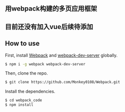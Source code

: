 ## 用webpack构建的多页应用框架
## 目前还没有加入vue后续待添加
## How to use
First, install [Webpack](https://www.npmjs.com/package/webpack) and [webpack-dev-server](https://www.npmjs.com/package/webpack-dev-server) globally.

```bash
$ npm i -g webpack webpack-dev-server
```
Then, clone the repo.

```bash
$ git clone https://github.com/Monkey0108/Webpack.git
```
Install the dependencies.

```bash
$ cd webpack_code
$ npm install
```